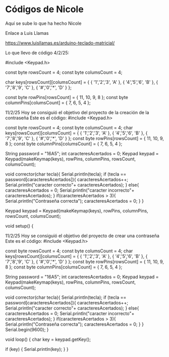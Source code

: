 # Códigos de Nicole

Aquí se sube lo que ha hecho Nicole

Enlace a Luis Llamas

https://www.luisllamas.es/arduino-teclado-matricial/

Lo que llevo de código 4/2/25:


#include <Keypad.h>
 
const byte rowsCount = 4;
const byte columsCount = 4;
 
char keys[rowsCount][columsCount] = {
   { '1','2','3', 'A' },
   { '4','5','6', 'B' },
   { '7','8','9', 'C' },
   { '#','0','*', 'D' }
};
 
const byte rowPins[rowsCount] = { 11, 10, 9, 8 };
const byte columnPins[columsCount] = { 7, 6, 5, 4 };

11/2/25
Hoy se consiguió el objetivo del proyecto de la creación de la contraseña 
Este es el código:
#include <Keypad.h>

const byte rowsCount = 4; const byte columsCount = 4;
char keys[rowsCount][columsCount] = { { '1','2','3', 'A' }, { '4','5','6', 'B' }, { '7','8','9', 'C' }, { '#','0','*', 'D' } };
const byte rowPins[rowsCount] = { 11, 10, 9, 8 }; const byte columnPins[columsCount] = { 7, 6, 5, 4 };

String password = "16A5";
int caracteresAcertados = 0;
Keypad keypad = Keypad(makeKeymap(keys), rowPins, columnPins, rowsCount, columsCount);

void corrector(char tecla){
 Serial.println(tecla);
 if (tecla == password[caracteresAcertados]){
    caracteresAcertados++;
    Serial.println("caracter correcto"+ caracteresAcertados);
  }
  else{
    caracteresAcertados = 0;
    Serial.println("caracter incorrecto"+ caracteresAcertados);
  }
  if(caracteresAcertados > 3){
    Serial.println("Contraseña correcta");
    caracteresAcertados = 0;
  }
}
 
Keypad keypad = Keypad(makeKeymap(keys), rowPins, columnPins, rowsCount, columsCount);
 
void setup() {

11/2/25
Hoy se consiguió el objetivo del proyecto de crear una contraseña
Este es el código:
#include <Keypad.h>

const byte rowsCount = 4; const byte columsCount = 4;
char keys[rowsCount][columsCount] = { { '1','2','3', 'A' }, { '4','5','6', 'B' }, { '7','8','9', 'C' }, { '#','0','*', 'D' } };
const byte rowPins[rowsCount] = { 11, 10, 9, 8 }; const byte columnPins[columsCount] = { 7, 6, 5, 4 };

String password = "16A5";
int caracteresAcertados = 0;
Keypad keypad = Keypad(makeKeymap(keys), rowPins, columnPins, rowsCount, columsCount);

void corrector(char tecla){
 Serial.println(tecla);
 if (tecla == password[caracteresAcertados]){
    caracteresAcertados++;
    Serial.println("caracter correcto"+ caracteresAcertados);
  }
  else{
    caracteresAcertados = 0;
    Serial.println("caracter incorrecto"+ caracteresAcertados);
  }
  if(caracteresAcertados > 3){
    Serial.println("Contraseña correcta");
    caracteresAcertados = 0;
  }
}
   Serial.begin(9600);
}
 
void loop() {
   char key = keypad.getKey();
 
   if (key) {
      Serial.println(key);
   }
}
